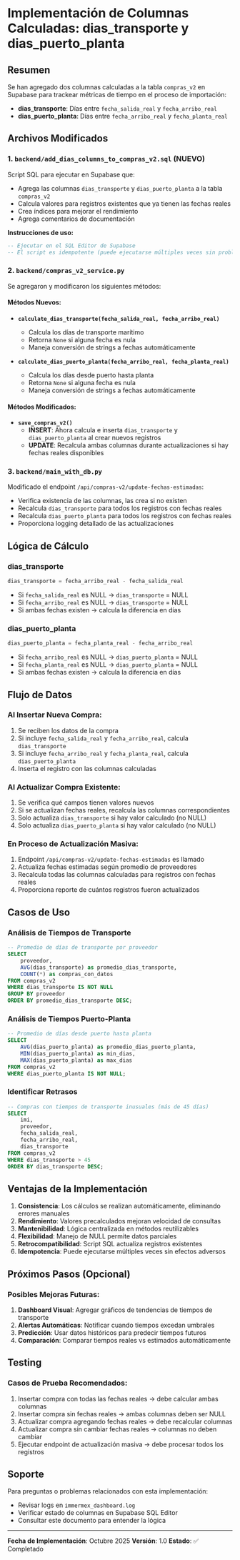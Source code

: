 # Implementación de Columnas Calculadas: dias_transporte y dias_puerto_planta

## Resumen
Se han agregado dos columnas calculadas a la tabla `compras_v2` en Supabase para trackear métricas de tiempo en el proceso de importación:

- **dias_transporte**: Días entre `fecha_salida_real` y `fecha_arribo_real`
- **dias_puerto_planta**: Días entre `fecha_arribo_real` y `fecha_planta_real`

## Archivos Modificados

### 1. `backend/add_dias_columns_to_compras_v2.sql` (NUEVO)
Script SQL para ejecutar en Supabase que:
- Agrega las columnas `dias_transporte` y `dias_puerto_planta` a la tabla `compras_v2`
- Calcula valores para registros existentes que ya tienen las fechas reales
- Crea índices para mejorar el rendimiento
- Agrega comentarios de documentación

**Instrucciones de uso:**
```sql
-- Ejecutar en el SQL Editor de Supabase
-- El script es idempotente (puede ejecutarse múltiples veces sin problemas)
```

### 2. `backend/compras_v2_service.py`
Se agregaron y modificaron los siguientes métodos:

#### Métodos Nuevos:
- **`calculate_dias_transporte(fecha_salida_real, fecha_arribo_real)`**
  - Calcula los días de transporte marítimo
  - Retorna `None` si alguna fecha es nula
  - Maneja conversión de strings a fechas automáticamente
  
- **`calculate_dias_puerto_planta(fecha_arribo_real, fecha_planta_real)`**
  - Calcula los días desde puerto hasta planta
  - Retorna `None` si alguna fecha es nula
  - Maneja conversión de strings a fechas automáticamente

#### Métodos Modificados:
- **`save_compras_v2()`**
  - **INSERT**: Ahora calcula e inserta `dias_transporte` y `dias_puerto_planta` al crear nuevos registros
  - **UPDATE**: Recalcula ambas columnas durante actualizaciones si hay fechas reales disponibles

### 3. `backend/main_with_db.py`
Modificado el endpoint `/api/compras-v2/update-fechas-estimadas`:
- Verifica existencia de las columnas, las crea si no existen
- Recalcula `dias_transporte` para todos los registros con fechas reales
- Recalcula `dias_puerto_planta` para todos los registros con fechas reales
- Proporciona logging detallado de las actualizaciones

## Lógica de Cálculo

### dias_transporte
```python
dias_transporte = fecha_arribo_real - fecha_salida_real
```
- Si `fecha_salida_real` es NULL → `dias_transporte` = NULL
- Si `fecha_arribo_real` es NULL → `dias_transporte` = NULL
- Si ambas fechas existen → calcula la diferencia en días

### dias_puerto_planta
```python
dias_puerto_planta = fecha_planta_real - fecha_arribo_real
```
- Si `fecha_arribo_real` es NULL → `dias_puerto_planta` = NULL
- Si `fecha_planta_real` es NULL → `dias_puerto_planta` = NULL
- Si ambas fechas existen → calcula la diferencia en días

## Flujo de Datos

### Al Insertar Nueva Compra:
1. Se reciben los datos de la compra
2. Si incluye `fecha_salida_real` y `fecha_arribo_real`, calcula `dias_transporte`
3. Si incluye `fecha_arribo_real` y `fecha_planta_real`, calcula `dias_puerto_planta`
4. Inserta el registro con las columnas calculadas

### Al Actualizar Compra Existente:
1. Se verifica qué campos tienen valores nuevos
2. Si se actualizan fechas reales, recalcula las columnas correspondientes
3. Solo actualiza `dias_transporte` si hay valor calculado (no NULL)
4. Solo actualiza `dias_puerto_planta` si hay valor calculado (no NULL)

### En Proceso de Actualización Masiva:
1. Endpoint `/api/compras-v2/update-fechas-estimadas` es llamado
2. Actualiza fechas estimadas según promedio de proveedores
3. Recalcula todas las columnas calculadas para registros con fechas reales
4. Proporciona reporte de cuántos registros fueron actualizados

## Casos de Uso

### Análisis de Tiempos de Transporte
```sql
-- Promedio de días de transporte por proveedor
SELECT 
    proveedor,
    AVG(dias_transporte) as promedio_dias_transporte,
    COUNT(*) as compras_con_datos
FROM compras_v2
WHERE dias_transporte IS NOT NULL
GROUP BY proveedor
ORDER BY promedio_dias_transporte DESC;
```

### Análisis de Tiempos Puerto-Planta
```sql
-- Promedio de días desde puerto hasta planta
SELECT 
    AVG(dias_puerto_planta) as promedio_dias_puerto_planta,
    MIN(dias_puerto_planta) as min_dias,
    MAX(dias_puerto_planta) as max_dias
FROM compras_v2
WHERE dias_puerto_planta IS NOT NULL;
```

### Identificar Retrasos
```sql
-- Compras con tiempos de transporte inusuales (más de 45 días)
SELECT 
    imi,
    proveedor,
    fecha_salida_real,
    fecha_arribo_real,
    dias_transporte
FROM compras_v2
WHERE dias_transporte > 45
ORDER BY dias_transporte DESC;
```

## Ventajas de la Implementación

1. **Consistencia**: Los cálculos se realizan automáticamente, eliminando errores manuales
2. **Rendimiento**: Valores precalculados mejoran velocidad de consultas
3. **Mantenibilidad**: Lógica centralizada en métodos reutilizables
4. **Flexibilidad**: Manejo de NULL permite datos parciales
5. **Retrocompatibilidad**: Script SQL actualiza registros existentes
6. **Idempotencia**: Puede ejecutarse múltiples veces sin efectos adversos

## Próximos Pasos (Opcional)

### Posibles Mejoras Futuras:
1. **Dashboard Visual**: Agregar gráficos de tendencias de tiempos de transporte
2. **Alertas Automáticas**: Notificar cuando tiempos excedan umbrales
3. **Predicción**: Usar datos históricos para predecir tiempos futuros
4. **Comparación**: Comparar tiempos reales vs estimados automáticamente

## Testing

### Casos de Prueba Recomendados:
1. Insertar compra con todas las fechas reales → debe calcular ambas columnas
2. Insertar compra sin fechas reales → ambas columnas deben ser NULL
3. Actualizar compra agregando fechas reales → debe recalcular columnas
4. Actualizar compra sin cambiar fechas reales → columnas no deben cambiar
5. Ejecutar endpoint de actualización masiva → debe procesar todos los registros

## Soporte

Para preguntas o problemas relacionados con esta implementación:
- Revisar logs en `immermex_dashboard.log`
- Verificar estado de columnas en Supabase SQL Editor
- Consultar este documento para entender la lógica

---

**Fecha de Implementación**: Octubre 2025
**Versión**: 1.0
**Estado**: ✅ Completado


